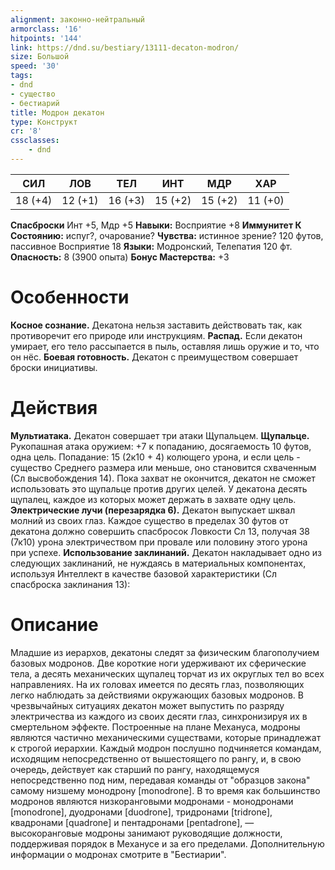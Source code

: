 ```yaml
---
alignment: законно-нейтральный
armorclass: '16'
hitpoints: '144'
link: https://dnd.su/bestiary/13111-decaton-modron/
size: Большой
speed: '30'
tags:
- dnd
- существо
- бестиарий
title: Модрон декатон
type: Конструкт
cr: '8'
cssclasses:
    - dnd
---
```



| СИЛ | ЛОВ | ТЕЛ | ИНТ | МДР | ХАР |
|---|---|---|---|---|---|
| 18 (+4) | 12 (+1) | 16 (+3) | 15 (+2) | 15 (+2) | 11 (+0) |
**Спасброски** Инт +5, Мдр +5
**Навыки:** Восприятие +8
**Иммунитет К Состоянию:** испуг?, очарование?
**Чувства:** истинное зрение? 120 футов, пассивное Восприятие 18
**Языки:** Модронский, Телепатия 120 фт.
**Опасность:** 8 (3900 опыта)
**Бонус Мастерства:** +3


# Особенности
**Косное сознание.** Декатона нельзя заставить действовать так, как противоречит его природе или инструкциям.
**Распад.** Если декатон умирает, его тело рассыпается в пыль, оставляя лишь оружие и то, что он нёс.
**Боевая готовность.** Декатон с преимуществом совершает броски инициативы.


# Действия
**Мультиатака.** Декатон совершает три атаки Щупальцем.
**Щупальце.** Рукопашная атака оружием: +7 к попаданию, досягаемость 10 футов, одна цель. Попадание: 15 (2к10 + 4) колющего урона, и если цель - существо Среднего размера или меньше, оно становится схваченным (Сл высвобождения 14). Пока захват не окончится, декатон не сможет использовать это щупальце против других целей. У декатона десять щупалец, каждое из которых может держать в захвате одну цель.
**Электрические лучи (перезарядка 6).** Декатон выпускает шквал молний из своих глаз. Каждое существо в пределах 30 футов от декатона должно совершить спасбросок Ловкости Сл 13, получая 38 (7к10) урона электричеством при провале или половину этого урона при успехе.
**Использование заклинаний.** Декатон накладывает одно из следующих заклинаний, не нуждаясь в материальных компонентах, используя Интеллект в качестве базовой характеристики (Сл спасброска заклинания 13):


# Описание
Младшие из иерархов, декатоны следят за физическим благополучием базовых модронов. Две короткие ноги удерживают их сферические тела, а десять механических щупалец торчат из их округлых тел во всех направлениях. На их головах имеется по десять глаз, позволяющих легко наблюдать за действиями окружающих базовых модронов. В чрезвычайных ситуациях декатон может выпустить по разряду электричества из каждого из своих десяти глаз, синхронизируя их в смертельном эффекте. Построенные на плане Механуса, модроны являются частично механическими существами, которые принадлежат к строгой иерархии. Каждый модрон послушно подчиняется командам, исходящим непосредственно от вышестоящего по рангу, и, в свою очередь, действует как старший по рангу, находящемуся непосредственно под ним, передавая команды от "образцов закона" самому низшему монодрону [monodrone]. В то время как большинство модронов являются низкоранговыми модронами - монодронами [monodrone], дуодронами [duodrone], тридронами [tridrone], квадронами [quadrone] и пентадронами [pentadrone], — высокоранговые модроны занимают руководящие должности, поддерживая порядок в Механусе и за его пределами. Дополнительную информации о модронах смотрите в "Бестиарии".